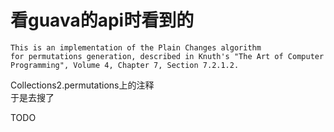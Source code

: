 # 看guava的api时看到的

```
This is an implementation of the Plain Changes algorithm
for permutations generation, described in Knuth's "The Art of Computer
Programming", Volume 4, Chapter 7, Section 7.2.1.2.
```
Collections2.permutations上的注释  
于是去搜了

TODO